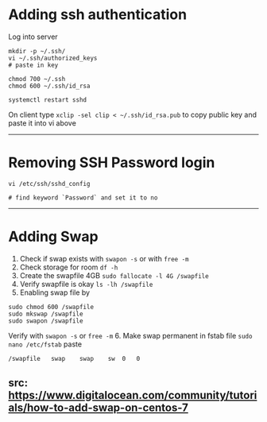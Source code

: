 # Adding ssh authentication

Log into server

```
mkdir -p ~/.ssh/
vi ~/.ssh/authorized_keys
# paste in key

chmod 700 ~/.ssh
chmod 600 ~/.ssh/id_rsa

systemctl restart sshd
```

On client type
`xclip -sel clip < ~/.ssh/id_rsa.pub` to copy public key and paste it into vi above

----

# Removing SSH Password login

```
vi /etc/ssh/sshd_config

# find keyword `Password` and set it to no

```

----

# Adding Swap

1. Check if swap exists with `swapon -s` or with `free -m`
2. Check storage for room `df -h`
3. Create the swapfile 4GB `sudo fallocate -l 4G /swapfile`
4. Verify swapfile is okay `ls -lh /swapfile`
5. Enabling swap file by 
```
sudo chmod 600 /swapfile
sudo mkswap /swapfile
sudo swapon /swapfile
```
Verify with `swapon -s` or `free -m`
6. Make swap permanent in fstab file `sudo nano /etc/fstab` paste 
```
/swapfile   swap    swap    sw  0   0
```

src: https://www.digitalocean.com/community/tutorials/how-to-add-swap-on-centos-7
----

